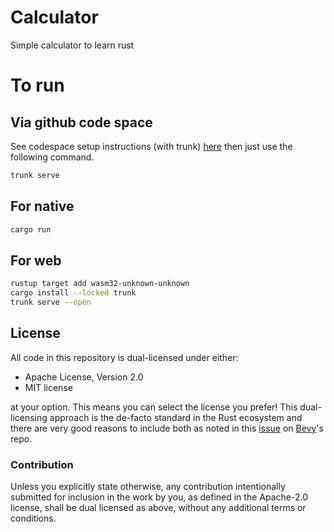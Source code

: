 # Calculator

Simple calculator to learn rust

# To run

## Via github code space

See codespace setup instructions (with trunk) [here](https://c-git.github.io/github/codespaces/#install-rust-with-trunk) then just use the following command.

```sh
trunk serve
```

## For native

```sh
cargo run
```

## For web

```sh
rustup target add wasm32-unknown-unknown
cargo install --locked trunk
trunk serve --open
```

## License

All code in this repository is dual-licensed under either:

- Apache License, Version 2.0
- MIT license

at your option.
This means you can select the license you prefer!
This dual-licensing approach is the de-facto standard in the Rust ecosystem and there are very good reasons to include both as noted in
this [issue](https://github.com/bevyengine/bevy/issues/2373) on [Bevy](https://bevyengine.org)'s repo.

### Contribution

Unless you explicitly state otherwise, any contribution intentionally submitted
for inclusion in the work by you, as defined in the Apache-2.0 license, shall
be dual licensed as above, without any additional terms or conditions.
